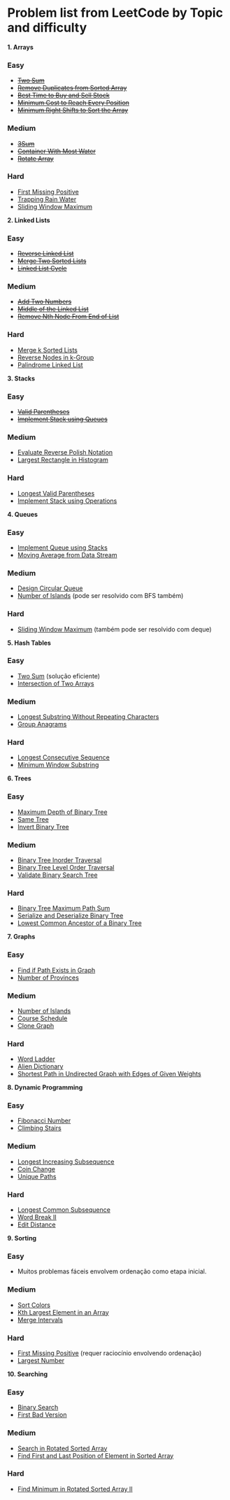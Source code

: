 # Problem list from LeetCode by Topic and difficulty

**1. Arrays**

### Easy
* ~~[Two Sum](https://leetcode.com/problems/two-sum/)~~
* ~~[Remove Duplicates from Sorted Array](https://leetcode.com/problems/remove-duplicates-from-sorted-array/)~~
* ~~[Best Time to Buy and Sell Stock](https://leetcode.com/problems/best-time-to-buy-and-sell-stock/)~~
* ~~[Minimum Cost to Reach Every Position](https://leetcode.com/problems/minimum-cost-to-reach-every-position/)~~
* ~~[Minimum Right Shifts to Sort the Array](https://leetcode.com/problems/minimum-right-shifts-to-sort-the-array/)~~

### Medium
* ~~[3Sum](https://leetcode.com/problems/3sum/)~~
* ~~[Container With Most Water](https://leetcode.com/problems/container-with-most-water/)~~
* ~~[Rotate Array](https://leetcode.com/problems/rotate-array/)~~

### Hard
* [First Missing Positive](https://leetcode.com/problems/first-missing-positive/)
* [Trapping Rain Water](https://leetcode.com/problems/trapping-rain-water/)
* [Sliding Window Maximum](https://leetcode.com/problems/sliding-window-maximum/)

**2. Linked Lists**

### Easy
* ~~[Reverse Linked List](https://leetcode.com/problems/reverse-linked-list/)~~
* ~~[Merge Two Sorted Lists](https://leetcode.com/problems/merge-two-sorted-lists/)~~
* ~~[Linked List Cycle](https://leetcode.com/problems/linked-list-cycle/)~~

### Medium
* ~~[Add Two Numbers](https://leetcode.com/problems/add-two-numbers/)~~
* ~~[Middle of the Linked List](https://leetcode.com/problems/middle-of-the-linked-list/)~~
* ~~[Remove Nth Node From End of List](https://leetcode.com/problems/remove-nth-node-from-end-of-list/)~~

### Hard
* [Merge k Sorted Lists](https://leetcode.com/problems/merge-k-sorted-lists/)
* [Reverse Nodes in k-Group](https://leetcode.com/problems/reverse-nodes-in-k-group/)
* [Palindrome Linked List](https://leetcode.com/problems/palindrome-linked-list/)

**3. Stacks**

### Easy
* ~~[Valid Parentheses](https://leetcode.com/problems/valid-parentheses/)~~
* ~~[Implement Stack using Queues](https://leetcode.com/problems/implement-stack-using-queues/)~~

### Medium
* [Evaluate Reverse Polish Notation](https://leetcode.com/problems/evaluate-reverse-polish-notation/)
* [Largest Rectangle in Histogram](https://leetcode.com/problems/largest-rectangle-in-histogram/)

### Hard
* [Longest Valid Parentheses](https://leetcode.com/problems/longest-valid-parentheses/)
* [Implement Stack using Operations](https://www.google.com/search?q=https://leetcode.com/problems/implement-stack-using-operations/)

**4. Queues**

### Easy
* [Implement Queue using Stacks](https://leetcode.com/problems/implement-queue-using-stacks/)
* [Moving Average from Data Stream](https://leetcode.com/problems/moving-average-from-data-stream/)

### Medium
* [Design Circular Queue](https://leetcode.com/problems/design-circular-queue/)
* [Number of Islands](https://leetcode.com/problems/number-of-islands/) (pode ser resolvido com BFS também)

### Hard
* [Sliding Window Maximum](https://leetcode.com/problems/sliding-window-maximum/) (também pode ser resolvido com deque)

**5. Hash Tables**

### Easy
* [Two Sum](https://leetcode.com/problems/two-sum/) (solução eficiente)
* [Intersection of Two Arrays](https://leetcode.com/problems/intersection-of-two-arrays/)

### Medium
* [Longest Substring Without Repeating Characters](https://leetcode.com/problems/longest-substring-without-repeating-characters/)
* [Group Anagrams](https://leetcode.com/problems/group-anagrams/)

### Hard
* [Longest Consecutive Sequence](https://leetcode.com/problems/longest-consecutive-sequence/)
* [Minimum Window Substring](https://leetcode.com/problems/minimum-window-substring/)

**6. Trees**

### Easy
* [Maximum Depth of Binary Tree](https://leetcode.com/problems/maximum-depth-of-binary-tree/)
* [Same Tree](https://leetcode.com/problems/same-tree/)
* [Invert Binary Tree](https://leetcode.com/problems/invert-binary-tree/)

### Medium
* [Binary Tree Inorder Traversal](https://leetcode.com/problems/binary-tree-inorder-traversal/)
* [Binary Tree Level Order Traversal](https://leetcode.com/problems/binary-tree-level-order-traversal/)
* [Validate Binary Search Tree](https://leetcode.com/problems/validate-binary-search-tree/)

### Hard
* [Binary Tree Maximum Path Sum](https://leetcode.com/problems/binary-tree-maximum-path-sum/)
* [Serialize and Deserialize Binary Tree](https://leetcode.com/problems/serialize-and-deserialize-binary-tree/)
* [Lowest Common Ancestor of a Binary Tree](https://leetcode.com/problems/lowest-common-ancestor-of-a-binary-tree/)

**7. Graphs**

### Easy
* [Find if Path Exists in Graph](https://leetcode.com/problems/find-if-path-exists-in-graph/)
* [Number of Provinces](https://leetcode.com/problems/number-of-provinces/)

### Medium
* [Number of Islands](https://leetcode.com/problems/number-of-islands/)
* [Course Schedule](https://leetcode.com/problems/course-schedule/)
* [Clone Graph](https://leetcode.com/problems/clone-graph/)

### Hard
* [Word Ladder](https://leetcode.com/problems/word-ladder/)
* [Alien Dictionary](https://leetcode.com/problems/alien-dictionary/)
* [Shortest Path in Undirected Graph with Edges of Given Weights](https://www.google.com/search?q=https://leetcode.com/problems/shortest-path-in-undirected-graph-with-edges-of-given-weights/)

**8. Dynamic Programming**

### Easy
* [Fibonacci Number](https://leetcode.com/problems/fibonacci-number/)
* [Climbing Stairs](https://leetcode.com/problems/climbing-stairs/)

### Medium
* [Longest Increasing Subsequence](https://leetcode.com/problems/longest-increasing-subsequence/)
* [Coin Change](https://leetcode.com/problems/coin-change/)
* [Unique Paths](https://leetcode.com/problems/unique-paths/)

### Hard
* [Longest Common Subsequence](https://leetcode.com/problems/longest-common-subsequence/)
* [Word Break II](https://leetcode.com/problems/word-break-ii/)
* [Edit Distance](https://leetcode.com/problems/edit-distance/)

**9. Sorting**

### Easy
* Muitos problemas fáceis envolvem ordenação como etapa inicial.

### Medium
* [Sort Colors](https://leetcode.com/problems/sort-colors/)
* [Kth Largest Element in an Array](https://leetcode.com/problems/kth-largest-element-in-an-array/)
* [Merge Intervals](https://leetcode.com/problems/merge-intervals/)

### Hard
* [First Missing Positive](https://leetcode.com/problems/first-missing-positive/) (requer raciocínio envolvendo ordenação)
* [Largest Number](https://leetcode.com/problems/largest-number/)

**10. Searching**

### Easy
* [Binary Search](https://leetcode.com/problems/binary-search/)
* [First Bad Version](https://leetcode.com/problems/first-bad-version/)

### Medium
* [Search in Rotated Sorted Array](https://leetcode.com/problems/search-in-rotated-sorted-array/)
* [Find First and Last Position of Element in Sorted Array](https://leetcode.com/problems/find-first-and-last-position-of-element-in-sorted-array/)

### Hard
* [Find Minimum in Rotated Sorted Array II](https://leetcode.com/problems/find-minimum-in-rotated-sorted-array-ii/)